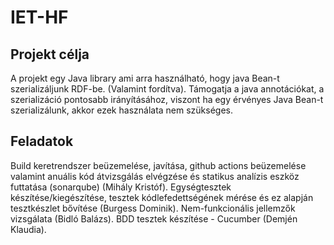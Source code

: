 # IET-HF 

## Projekt célja

A projekt egy Java library ami arra használható, hogy java Bean-t szerializáljunk RDF-be. (Valamint fordítva). Támogatja a java annotációkat, a szerializáció pontosabb irányításához, viszont ha egy érvényes Java Bean-t szerializálunk, akkor ezek használata nem szükséges.

## Feladatok

Build keretrendszer beüzemelése, javítása, github actions beüzemelése valamint anuális kód átvizsgálás elvégzése és statikus analízis eszköz futtatása (sonarqube) (Mihály Kristóf). Egységtesztek készítése/kiegészítése, tesztek kódlefedettségének mérése és ez alapján tesztkészlet bővítése (Burgess Dominik). Nem-funkcionális jellemzők vizsgálata (Bidló Balázs). BDD tesztek készítése - Cucumber (Demjén Klaudia).
